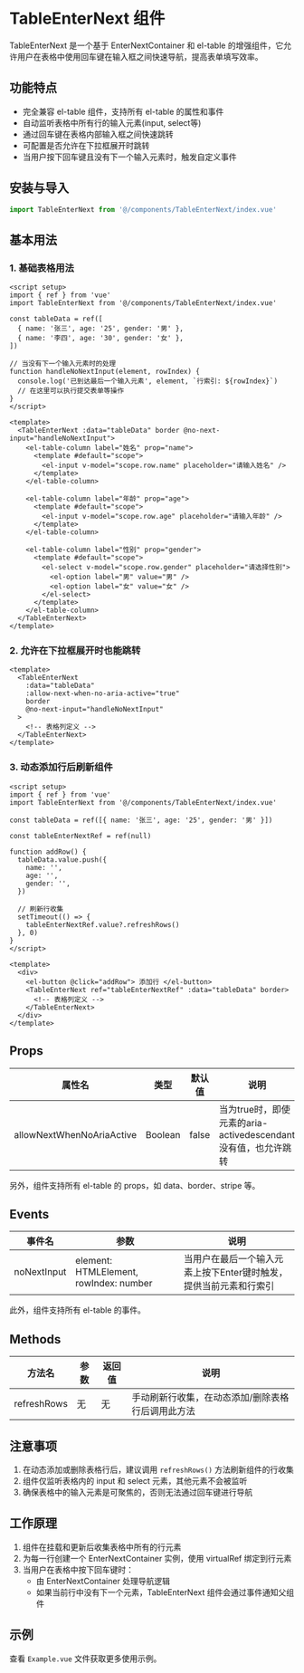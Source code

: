 # TableEnterNext 组件

TableEnterNext 是一个基于 EnterNextContainer 和 el-table 的增强组件，它允许用户在表格中使用回车键在输入框之间快速导航，提高表单填写效率。

## 功能特点

- 完全兼容 el-table 组件，支持所有 el-table 的属性和事件
- 自动监听表格中所有行的输入元素(input, select等)
- 通过回车键在表格内部输入框之间快速跳转
- 可配置是否允许在下拉框展开时跳转
- 当用户按下回车键且没有下一个输入元素时，触发自定义事件

## 安装与导入

```js
import TableEnterNext from '@/components/TableEnterNext/index.vue'
```

## 基本用法

### 1. 基础表格用法

```vue
<script setup>
import { ref } from 'vue'
import TableEnterNext from '@/components/TableEnterNext/index.vue'

const tableData = ref([
  { name: '张三', age: '25', gender: '男' },
  { name: '李四', age: '30', gender: '女' },
])

// 当没有下一个输入元素时的处理
function handleNoNextInput(element, rowIndex) {
  console.log('已到达最后一个输入元素', element, `行索引: ${rowIndex}`)
  // 在这里可以执行提交表单等操作
}
</script>

<template>
  <TableEnterNext :data="tableData" border @no-next-input="handleNoNextInput">
    <el-table-column label="姓名" prop="name">
      <template #default="scope">
        <el-input v-model="scope.row.name" placeholder="请输入姓名" />
      </template>
    </el-table-column>

    <el-table-column label="年龄" prop="age">
      <template #default="scope">
        <el-input v-model="scope.row.age" placeholder="请输入年龄" />
      </template>
    </el-table-column>

    <el-table-column label="性别" prop="gender">
      <template #default="scope">
        <el-select v-model="scope.row.gender" placeholder="请选择性别">
          <el-option label="男" value="男" />
          <el-option label="女" value="女" />
        </el-select>
      </template>
    </el-table-column>
  </TableEnterNext>
</template>
```

### 2. 允许在下拉框展开时也能跳转

```vue
<template>
  <TableEnterNext
    :data="tableData"
    :allow-next-when-no-aria-active="true"
    border
    @no-next-input="handleNoNextInput"
  >
    <!-- 表格列定义 -->
  </TableEnterNext>
</template>
```

### 3. 动态添加行后刷新组件

```vue
<script setup>
import { ref } from 'vue'
import TableEnterNext from '@/components/TableEnterNext/index.vue'

const tableData = ref([{ name: '张三', age: '25', gender: '男' }])

const tableEnterNextRef = ref(null)

function addRow() {
  tableData.value.push({
    name: '',
    age: '',
    gender: '',
  })

  // 刷新行收集
  setTimeout(() => {
    tableEnterNextRef.value?.refreshRows()
  }, 0)
}
</script>

<template>
  <div>
    <el-button @click="addRow"> 添加行 </el-button>
    <TableEnterNext ref="tableEnterNextRef" :data="tableData" border>
      <!-- 表格列定义 -->
    </TableEnterNext>
  </div>
</template>
```

## Props

| 属性名                    | 类型    | 默认值 | 说明                                                          |
| ------------------------- | ------- | ------ | ------------------------------------------------------------- |
| allowNextWhenNoAriaActive | Boolean | false  | 当为true时，即使元素的aria-activedescendant没有值，也允许跳转 |

另外，组件支持所有 el-table 的 props，如 data、border、stripe 等。

## Events

| 事件名      | 参数                                   | 说明                                                              |
| ----------- | -------------------------------------- | ----------------------------------------------------------------- |
| noNextInput | element: HTMLElement, rowIndex: number | 当用户在最后一个输入元素上按下Enter键时触发，提供当前元素和行索引 |

此外，组件支持所有 el-table 的事件。

## Methods

| 方法名      | 参数 | 返回值 | 说明                                              |
| ----------- | ---- | ------ | ------------------------------------------------- |
| refreshRows | 无   | 无     | 手动刷新行收集，在动态添加/删除表格行后调用此方法 |

## 注意事项

1. 在动态添加或删除表格行后，建议调用 `refreshRows()` 方法刷新组件的行收集
2. 组件仅监听表格内的 input 和 select 元素，其他元素不会被监听
3. 确保表格中的输入元素是可聚焦的，否则无法通过回车键进行导航

## 工作原理

1. 组件在挂载和更新后收集表格中所有的行元素
2. 为每一行创建一个 EnterNextContainer 实例，使用 virtualRef 绑定到行元素
3. 当用户在表格中按下回车键时：
   - 由 EnterNextContainer 处理导航逻辑
   - 如果当前行中没有下一个元素，TableEnterNext 组件会通过事件通知父组件

## 示例

查看 `Example.vue` 文件获取更多使用示例。

